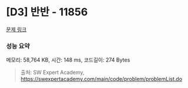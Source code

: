 # [D3] 반반 - 11856 

[문제 링크](https://swexpertacademy.com/main/code/problem/problemDetail.do?contestProbId=AXjS1GXqZ8gDFATi) 

### 성능 요약

메모리: 58,764 KB, 시간: 148 ms, 코드길이: 274 Bytes



> 출처: SW Expert Academy, https://swexpertacademy.com/main/code/problem/problemList.do